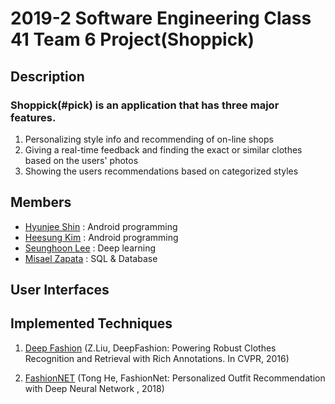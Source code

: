 2019-2 Software Engineering Class 41 Team 6 Project(Shoppick)
===============

## Description

### Shoppick(#pick) is an application that has three major features.

1. Personalizing style info and recommending of on-line shops
2. Giving a real-time feedback and finding the exact or similar clothes based on the users' photos
3. Showing the users recommendations based on categorized styles

## Members

* [Hyunjee Shin](https://github.com/guswl98) : Android programming
* [Heesung Kim](https://github.com/khsung) : Android programming
* [Seunghoon Lee](https://seunghoon00.github.io/) : Deep learning
* [Misael Zapata](https://github.com/Misaeljzg) : SQL & Database

## User Interfaces

## Implemented Techniques

1. [Deep Fashion](http://mmlab.ie.cuhk.edu.hk/projects/DeepFashion.html) (Z.Liu, DeepFashion: Powering Robust Clothes Recognition and Retrieval
with Rich Annotations. In CVPR, 2016)

2. [FashionNET](https://arxiv.org/abs/1810.02443) (Tong He, FashionNet: Personalized Outfit Recommendation with Deep Neural Network
, 2018)




